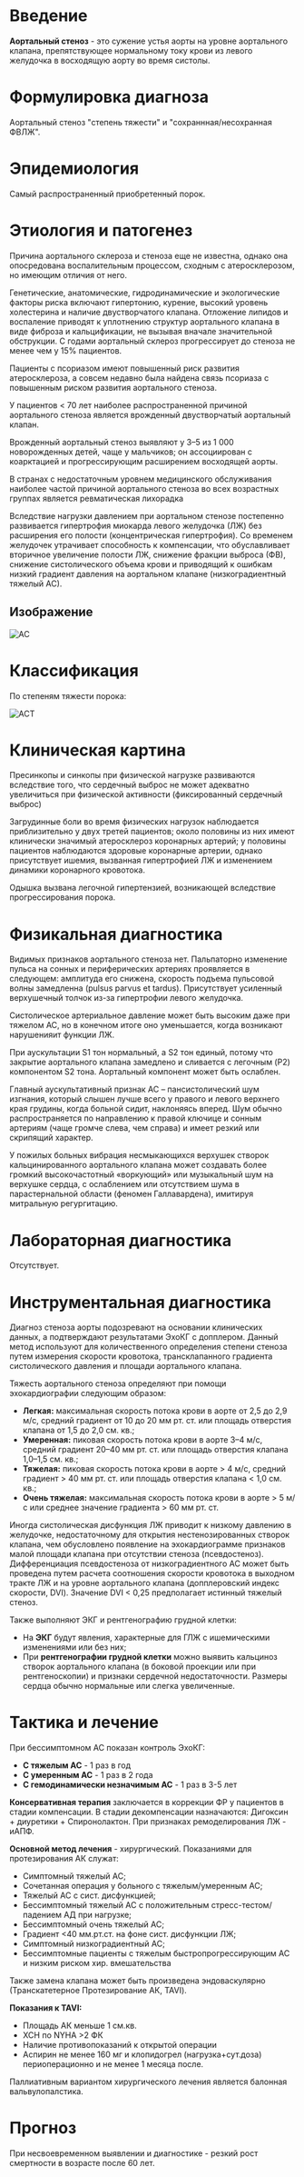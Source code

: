 # Введение

**Аортальный стеноз** - это сужение устья аорты на уровне аортального клапана, препятствующее нормальному току крови из левого желудочка в восходящую аорту во время систолы.
# Формулировка диагноза

Аортальный стеноз "степень тяжести" и "сохраннная/несохранная ФВЛЖ".
# Эпидемиология

Самый распространенный приобретенный порок.
# Этиология и патогенез

Причина аортального склероза и стеноза еще не известна, однако она опосредована воспалительным процессом, сходным с атеросклерозом, но имеющим отличия от него.

Генетические, анатомические, гидродинамические и экологические факторы риска включают гипертонию, курение, высокий уровень холестерина и наличие двустворчатого клапана. Отложение липидов и воспаление приводят к уплотнению структур аортального клапана в виде фиброза и кальцификации, не вызывая вначале значительной обструкции. С годами аортальный склероз прогрессирует до стеноза не менее чем у 15% пациентов.

Пациенты с псориазом имеют повышенный риск развития атеросклероза, а совсем недавно была найдена связь псориаза с повышенным риском развития аортального стеноза.

У пациентов < 70 лет наиболее распространенной причиной аортального стеноза является врожденный двустворчатый аортальный клапан.

Врожденный аортальный стеноз выявляют у 3–5 из 1 000 новорожденных детей, чаще у мальчиков; он ассоциирован с коарктацией и прогрессирующим расширением восходящей аорты.

В странах с недостаточным уровнем медицинского обслуживания наиболее частой причиной аортального стеноза во всех возрастных группах является ревматическая лихорадка

Вследствие нагрузки давлением при аортальном стенозе постепенно развивается гипертрофия миокарда левого желудочка (ЛЖ) без расширения его полости (концентрическая гипертрофия). Со временем желудочек утрачивает способность к компенсации, что обуславливает вторичное увеличение полости ЛЖ, снижение фракции выброса (ФВ), снижение систолического объема крови и приводящий к ошибкам низкий градиент давления на аортальном клапане (низкоградиентный тяжелый АС).
## Изображение
![АС](<../../public/images/Аортальный стеноз-20240325160159113.webp>)

# Классификация

По степеням тяжести порока:

![АСТ](../../public/images/AS_table.PNG)

# Клиническая картина

Пресинкопы и синкопы при физической нагрузке развиваются вследствие того, что сердечный выброс не может адекватно увеличиться при физической активности (фиксированный сердечный выброс)

Загрудинные боли во время физических нагрузок наблюдается приблизительно у двух третей пациентов; около половины из них имеют клинически значимый атеросклероз коронарных артерий; у половины пациентов наблюдаются здоровые коронарные артерии, однако присутствует ишемия, вызванная гипертрофией ЛЖ и изменением динамики коронарного кровотока.

Одышка вызвана легочной гипертензией, возникающей вследствие прогрессирования порока.
# Физикальная диагностика

Видимых признаков аортального стеноза нет. Пальпаторно изменение пульса на сонных и периферических артериях проявляется в следующем: амплитуда его снижена, скорость подъема пульсовой волны замедленна (pulsus parvus et tardus). Присутствует усиленный верхушечный толчок из-за гипертрофии левого желудочка.

Систолическое артериальное давление может быть высоким даже при тяжелом АС, но в конечном итоге оно уменьшается, когда возникают нарушенияит функции ЛЖ.

При аускультации S1 тон нормальный, а S2 тон единый, потому что закрытие аортального клапана замедлено и сливается с легочным (P2) компонентом S2 тона. Аортальный компонент может быть ослаблен.

Главный аускультативный признак АС – пансистолический шум изгнания, который слышен лучше всего у правого и левого верхнего края грудины, когда больной сидит, наклоняясь вперед. Шум обычно распространяется по направлению к правой ключице и сонным артериям (чаще громче слева, чем справа) и имеет резкий или скрипящий характер.

У пожилых больных вибрация несмыкающихся верхушек створок кальцинированного аортального клапана может создавать более громкий высокочастотный «воркующий» или музыкальный шум на верхушке сердца, с ослаблением или отсутствием шума в парастернальной области (феномен Галлавардена), имитируя митральную регургитацию.
# Лабораторная диагностика

Отсутствует.

# Инструментальная диагностика

Диагноз стеноза аорты подозревают на основании клинических данных, а подтверждают результатами ЭхоКГ с допплером. Данный метод используют для количественного определения степени стеноза путем измерения скорости кровотока, трансклапанного градиента систолического давления и площади аортального клапана.

Тяжесть аортального стеноза определяют при помощи эхокардиографии следующим образом:

- **Легкая:** максимальная скорость потока крови в аорте от 2,5 до 2,9 м/с, средний градиент от 10 до 20 мм рт. ст. или площадь отверстия клапана от 1,5 до 2,0 см. кв.;
- **Умеренная:** пиковая скорость потока крови в аорте 3–4 м/с, средний градиент 20–40 мм рт. ст. или площадь отверстия клапана 1,0–1,5 см. кв.;
- **Тяжелая:** пиковая скорость потока крови в аорте > 4 м/с, средний градиент > 40 мм рт. ст. или площадь отверстия клапана < 1,0 см. кв.;
- **Очень тяжелая:** максимальная скорость потока крови в аорте > 5 м/с или среднее значение градиента > 60 мм рт. ст.

Иногда систолическая дисфункция ЛЖ приводит к низкому давлению в желудочке, недостаточному для открытия нестенозированных створок клапана, чем обусловлено появление на эхокардиограмме признаков малой площади клапана при отсутствии стеноза (псевдостеноз). Дифференциация псевдостеноза от низкоградиентного АС может быть проведена путем расчета соотношения скорости кровотока в выходном тракте ЛЖ и на уровне аортального клапана (допплеровский индекс скорости, DVI). Значение DVI < 0,25 предполагает истинный тяжелый стеноз.

Также выполняют ЭКГ и рентгенографию грудной клетки:
- На **ЭКГ** будут явления, характерные для ГЛЖ с ишемическими изменениями или без них;
- При **рентгенографии грудной клетки** можно выявить кальциноз створок аортального клапана (в боковой проекции или при рентгеноскопии) и признаки сердечной недостаточности. Размеры сердца обычно нормальные или слегка увеличенные.
# Тактика и лечение

При бессимптомном АС показан контроль ЭхоКГ:
- **С тяжелым АС** - 1 раз в год
- **С умеренным АС** - 1 раз в 2 года
- **С гемодинамически незначимым АС** - 1 раз в 3-5 лет

**Консервативная терапия** заключается в коррекции ФР у пациентов в стадии компенсации. В стадии декомпенсации назначаются: Дигоксин + диуретики + Спиронолактон. При признаках ремоделирования ЛЖ - иАПФ.

**Основной метод лечения** - хирургический. Показаниями для протезирования АК служат:
- Симптомный тяжелый АС;
- Сочетанная операция у больного с тяжелым/умеренным АС;
- Тяжелый АС с сист. дисфункцией;
- Бессимптомный тяжелый АС с положительным стресс-тестом/падением АД при нагрузке;
- Бессимптомный очень тяжелый АС;
- Градиент <40 мм.рт.ст. на фоне сист. дисфункции ЛЖ;
- Симптомный низкоградиентный АС;
- Бессимптомные пациенты с тяжелым быстропрогрессирующим АС и низким риском хир. вмешательства

Также замена клапана может быть произведена эндоваскулярно (Транскатетерное Протезирование АК, TAVI).

**Показания к TAVI:**
- Площадь АК меньше 1 см.кв.
- ХСН по NYHA >2 ФК
- Наличие противопоказаний к открытой операции
- Аспирин не менее 160 мг и клопидогрел (нагрузка+сут.доза) периоперационно и не менее 1 месяца после.

Паллиативным вариантом хирургического лечения является балонная вальвулопалстика.
# Прогноз

При несвоевременном выявлении и диагностике - резкий рост смертности в возрасте после 60 лет.



